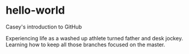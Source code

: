 # hello-world
Casey's introduction to GitHub

Experiencing life as a washed up athlete turned father and desk jockey.  Learning how to keep all those branches focused on the master.
